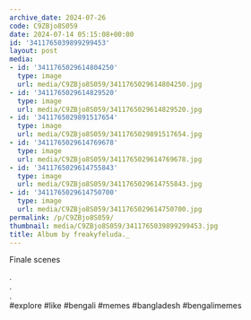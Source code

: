 ```yaml
---
archive_date: 2024-07-26
code: C9ZBjo8S059
date: 2024-07-14 05:15:08+00:00
id: '3411765039899299453'
layout: post
media:
- id: '3411765029614804250'
  type: image
  url: media/C9ZBjo8S059/3411765029614804250.jpg
- id: '3411765029614829520'
  type: image
  url: media/C9ZBjo8S059/3411765029614829520.jpg
- id: '3411765029891517654'
  type: image
  url: media/C9ZBjo8S059/3411765029891517654.jpg
- id: '3411765029614769678'
  type: image
  url: media/C9ZBjo8S059/3411765029614769678.jpg
- id: '3411765029614755843'
  type: image
  url: media/C9ZBjo8S059/3411765029614755843.jpg
- id: '3411765029614750700'
  type: image
  url: media/C9ZBjo8S059/3411765029614750700.jpg
permalink: /p/C9ZBjo8S059/
thumbnail: media/C9ZBjo8S059/3411765039899299453.jpg
title: Album by freakyfeluda._
---
```


Finale scenes  
  
.  
.  
.  
#explore #like #bengali #memes #bangladesh #bengalimemes